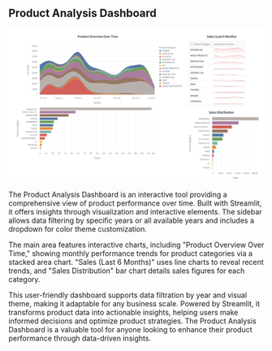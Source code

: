 ## Product Analysis Dashboard

![Product Analysis](/asset/product_analysis.png "Product Analysis")

The Product Analysis Dashboard is an interactive tool providing a comprehensive view of product performance over time. Built with Streamlit, it offers insights through visualization and interactive elements. The sidebar allows data filtering by specific years or all available years and includes a dropdown for color theme customization.

The main area features interactive charts, including "Product Overview Over Time," showing monthly performance trends for product categories via a stacked area chart. "Sales (Last 6 Months)" uses line charts to reveal recent trends, and "Sales Distribution" bar chart details sales figures for each category.

This user-friendly dashboard supports data filtration by year and visual theme, making it adaptable for any business scale. Powered by Streamlit, it transforms product data into actionable insights, helping users make informed decisions and optimize product strategies. The Product Analysis Dashboard is a valuable tool for anyone looking to enhance their product performance through data-driven insights.